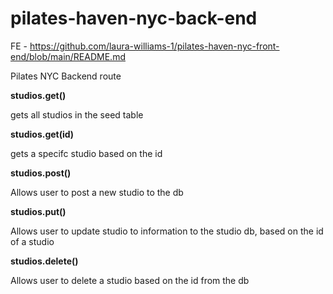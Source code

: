 # pilates-haven-nyc-back-end
FE - https://github.com/laura-williams-1/pilates-haven-nyc-front-end/blob/main/README.md

Pilates NYC Backend route

**studios.get()**

 gets all studios in the seed table
 
**studios.get(id)**

gets a specifc studio based on the id

**studios.post()**

Allows user to post a new studio to the db

**studios.put()**

Allows user to update studio to information to the studio db, based on the id of a studio 

**studios.delete()**

Allows user to delete a studio based on the id from the db
